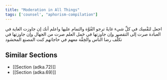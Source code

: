 ```yaml
---
title: "Moderation in All Things"
tags: ['counsel', "aphorism-compilation"]
---
```


 اجعل لنَفْسِك في كلِّ شيء غايةً ترجو القُوَّة والتمام عليها واعلم أنك إن جاوزت الغاية في العبادة صرت إلى التقصير وإن جاوزتها في حَمل العلم صرت من الجهال وإن جاوزتها في تكلُّف رضا الناس والخِفَّة معهم في حاجاتهم كنت المصنع المحشود

## Similar Sections
- [[Section (adka.72)]]
 - [[Section (adka.69)]]
